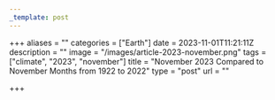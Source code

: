 ```yaml
---
_template: post
---
```



+++
aliases = ""
categories = ["Earth"]
date = 2023-11-01T11:21:11Z
description = ""
image = "/images/article-2023-november.png"
tags = ["climate", "2023", "november"]
title = "November 2023 Compared to November Months from 1922 to 2022"
type = "post"
url = ""

+++
